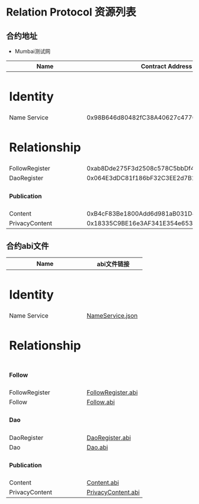# Relation Protocol 资源列表

## 合约地址

* Mumbai测试网

| Name                                   | Contract Address                           |
|----------------------------------------|--------------------------------------------|
| <h1><strong>Identity</strong></h1>     |                                            |
| Name Service                           | 0x98B646d80482fC38A40627c4770307529EE594E0 |
| <h1><strong>Relationship</strong></h1> |                                            |
| FollowRegister                         | 0xab8Dde275F3d2508c578C5bbDf43E81964BF18A4 |
| DaoRegister                            | 0x064E3dDC81f186bF32C3EE2d7B1356014eCA1F72 |
| <h4>Publication</h4>                   |                                            |
| Content                                | 0xB4cF83Be1800Add6d981aB031D4Cb017B7494286 |
| PrivacyContent                         | 0x18335C9BE16e3AF341E354e6537b9fc8773ACBF9 |



## 合约abi文件


| Name                                   | abi文件链接                                          |
|----------------------------------------|--------------------------------------------------|
| <h1><strong>Identity</strong></h1>     |                                                  |
| Name Service                           | [NameService.json](../abi/NameService.json)      |
| <h1><strong>Relationship</strong></h1> |                                                  |
| <h4>Follow</h4>                        |                                                  |
| FollowRegister                         | [FollowRegister.abi](../abi/FollowRegister.json) |
| Follow                                 | [Follow.abi](../abi/Follow.json)                 |
| <h4>Dao</h4>                           |                                                  |
| DaoRegister                            | [DaoRegister.abi](../abi/DaoRegister.json)            |
| Dao                                    | [Dao.abi](../abi/Dao.json)                    |
| <h4>Publication</h4>                   |                                                  |
| Content                                | [Content.abi](../abi/Content.json)                |
| PrivacyContent                         | [PrivacyContent.abi](../abi/PrivacyContent.json)         |




